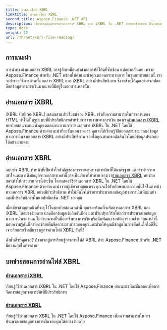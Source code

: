 ```yaml
---
title: การอ่านไฟล์ XBRL
linktitle: การอ่านไฟล์ XBRL
second_title: Aspose.Finance .NET API
description: เชี่ยวชาญศิลปะการอ่านเอกสาร XBRL และ iXBRL ใน .NET ด้วยบทช่วยสอน Aspose.Finance เพิ่มความสามารถในการประมวลผลข้อมูลทางการเงินของคุณได้อย่างง่ายดาย
type: docs
weight: 22
url: /th/net/xbrl-file-reading/
---
```

## การแนะนำ

การนำทางผ่านเอกสาร XBRL อาจรู้สึกเหมือนกำลังถอดรหัสโค้ดที่ซับซ้อน แต่อย่ากลัวเลย เพราะ Aspose.Finance สำหรับ .NET พร้อมให้คำแนะนำคุณตลอดกระบวนการ ในชุดบทช่วยสอนนี้ เราจะสำรวจวิธีการอ่านทั้งเอกสาร XBRL และ iXBRL อย่างมีประสิทธิภาพ ซึ่งจะช่วยให้คุณสามารถปลดล็อกข้อมูลทางการเงินมากมายที่มีอยู่ในเอกสารเหล่านั้น

## อ่านเอกสาร iXBRL

iXBRL (Inline XBRL) ผสมผสานประโยชน์ของ XBRL เข้ากับความสามารถในการอ่านของ HTML ทำให้เป็นรูปแบบที่มีประสิทธิภาพสำหรับการรายงานทางการเงิน ของเรา[อ่านเอกสาร iXBRL](./read-ixbrl-document/) บทช่วยสอนจะแนะนำคุณตลอดกระบวนการอ่านเอกสาร iXBRL ใน .NET โดยใช้ Aspose.Finance ด้วยคำแนะนำทีละขั้นตอนของเรา คุณจะได้เรียนรู้วิธีแยกและประมวลผลข้อมูลทางการเงินจากเอกสาร iXBRL อย่างมีประสิทธิภาพ ช่วยให้คุณสามารถตัดสินใจโดยมีข้อมูลประกอบได้อย่างง่ายดาย

## อ่านเอกสาร XBRL

 เอกสาร XBRL ทำหน้าที่เป็นหัวใจสำคัญของการรายงานทางการเงินที่ได้มาตรฐาน แต่การทำความเข้าใจและการดึงข้อมูลจากเอกสารเหล่านี้อาจเป็นเรื่องที่ท้าทาย ของเรา[อ่านเอกสาร XBRL](./read-xbrl-document/) บทช่วยสอนทำให้กระบวนการนี้ง่ายขึ้น โดยแสดงวิธีอ่านเอกสาร XBRL ใน .NET โดยใช้ Aspose.Finance ด้วยคำแนะนำจากผู้เชี่ยวชาญของเรา คุณจะได้รับทักษะและความมั่นใจในการนำทางเอกสาร XBRL อย่างมีประสิทธิภาพ ทำให้มั่นใจได้ว่าการประมวลผลข้อมูลทางการเงินที่แม่นยำและมีประสิทธิภาพในแอปพลิเคชัน .NET ของคุณ

เมื่อเชี่ยวชาญเทคนิคที่ระบุไว้ในบทช่วยสอนเหล่านี้ คุณจะพร้อมที่จะจัดการเอกสาร XBRL และ iXBRL ได้อย่างง่ายดาย ปลดล็อกข้อมูลเชิงลึกอันมีค่า และปรับปรุงเวิร์กโฟลว์การประมวลผลข้อมูลทางการเงินของคุณ ไม่ว่าคุณจะเป็นมืออาชีพทางการเงินหรือนักพัฒนาซอฟต์แวร์ บทช่วยสอนเหล่านี้มอบความรู้อันมีค่าที่จะช่วยเพิ่มขีดความสามารถของคุณและช่วยให้คุณมีข้อมูลในการตัดสินใจได้ดีขึ้น เจาะลึกและเริ่มเชี่ยวชาญการอ่านไฟล์ XBRL วันนี้!

ดังนั้นสิ่งที่คุณรอ? ก้าวแรกสู่การเรียนรู้การอ่านไฟล์ XBRL ด้วย Aspose.Finance สำหรับ .NET มีความสุขในการอ่าน!
## บทช่วยสอนการอ่านไฟล์ XBRL
### [อ่านเอกสาร iXBRL](./read-ixbrl-document/)
เรียนรู้วิธีอ่านเอกสาร iXBRL ใน .NET โดยใช้ Aspose.Finance คำแนะนำทีละขั้นตอนเพื่อการจัดการข้อมูลทางการเงินที่มีประสิทธิภาพ
### [อ่านเอกสาร XBRL](./read-xbrl-document/)
เรียนรู้วิธีอ่านเอกสาร XBRL ใน .NET โดยใช้ Aspose.Finance เพิ่มความสามารถในการประมวลผลข้อมูลทางการเงินของคุณได้อย่างง่ายดาย